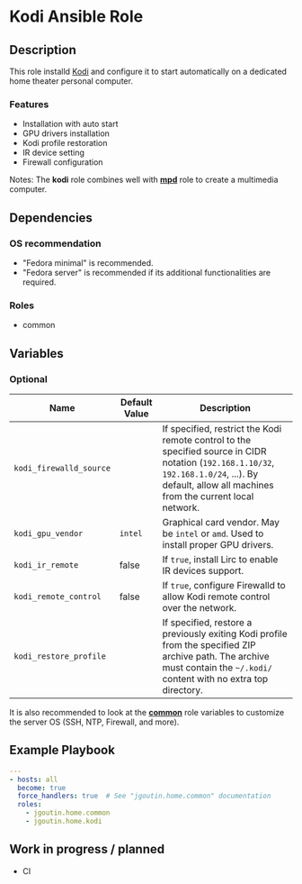 # Kodi Ansible Role

## Description

This role installd [Kodi](https://kodi.tv) and configure it to start
automatically on a dedicated home theater personal computer.

### Features

* Installation with auto start
* GPU drivers installation
* Kodi profile restoration
* IR device setting
* Firewall configuration

Notes: The **kodi** role combines well with [**mpd**](mpd.md) role to create a
multimedia computer.

## Dependencies

### OS recommendation

* "Fedora minimal" is recommended. 
* "Fedora server" is recommended if its additional functionalities are required.

### Roles

* common

## Variables

### Optional

| Name           | Default Value | Description                        |
| -------------- | ------------- | -----------------------------------|
| `kodi_firewalld_source`| | If specified, restrict the Kodi remote control to the specified source in CIDR notation (`192.168.1.10/32`, `192.168.1.0/24`, ...). By default, allow all machines from the current local network.
| `kodi_gpu_vendor`| `intel` | Graphical card vendor. May be `intel` or `amd`. Used to install proper GPU drivers.
| `kodi_ir_remote`| false | If `true`, install Lirc to enable IR devices support.
| `kodi_remote_control`| false | If `true`, configure Firewalld to allow Kodi remote control over the network.
| `kodi_restore_profile`| | If specified, restore a previously exiting Kodi profile from the specified ZIP archive path. The archive must contain the `~/.kodi/` content with no extra top directory.

It is also recommended to look at the [**common**](common.md) role variables to
customize the server OS (SSH, NTP, Firewall, and more).

## Example Playbook

```yaml
---
- hosts: all
  become: true
  force_handlers: true  # See "jgoutin.home.common" documentation
  roles:
    - jgoutin.home.common
    - jgoutin.home.kodi
```

## Work in progress / planned

* CI
